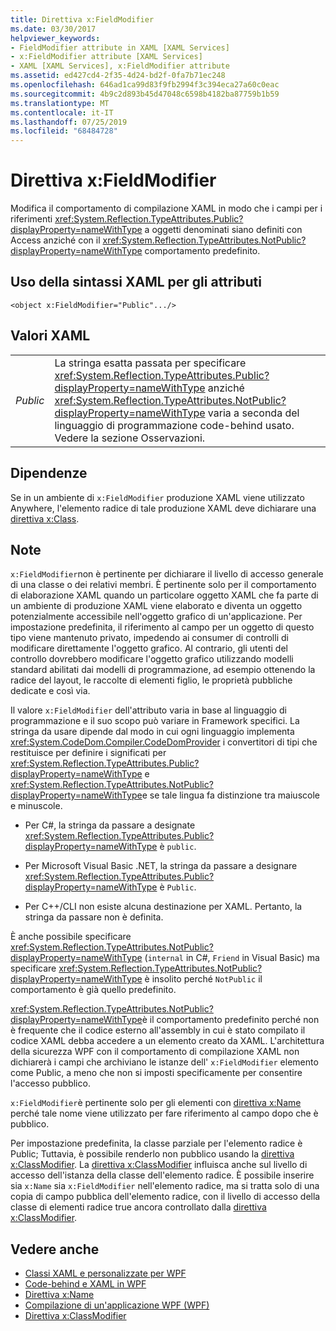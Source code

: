 ```yaml
---
title: Direttiva x:FieldModifier
ms.date: 03/30/2017
helpviewer_keywords:
- FieldModifier attribute in XAML [XAML Services]
- x:FieldModifier attribute [XAML Services]
- XAML [XAML Services], x:FieldModifier attribute
ms.assetid: ed427cd4-2f35-4d24-bd2f-0fa7b71ec248
ms.openlocfilehash: 646ad1ca99d83f9fb2994f3c394eca27a60c0eac
ms.sourcegitcommit: 4b9c2d893b45d47048c6598b4182ba87759b1b59
ms.translationtype: MT
ms.contentlocale: it-IT
ms.lasthandoff: 07/25/2019
ms.locfileid: "68484728"
---
```

# <a name="xfieldmodifier-directive"></a>Direttiva x:FieldModifier
Modifica il comportamento di compilazione XAML in modo che i campi per i riferimenti <xref:System.Reflection.TypeAttributes.Public?displayProperty=nameWithType> a oggetti denominati siano definiti con Access anziché con il <xref:System.Reflection.TypeAttributes.NotPublic?displayProperty=nameWithType> comportamento predefinito.  
  
## <a name="xaml-attribute-usage"></a>Uso della sintassi XAML per gli attributi  
  
```xaml  
<object x:FieldModifier="Public".../>  
```  
  
## <a name="xaml-values"></a>Valori XAML  
  
|||  
|-|-|  
|*Public*|La stringa esatta passata per specificare <xref:System.Reflection.TypeAttributes.Public?displayProperty=nameWithType> anziché <xref:System.Reflection.TypeAttributes.NotPublic?displayProperty=nameWithType> varia a seconda del linguaggio di programmazione code-behind usato. Vedere la sezione Osservazioni.|  
  
## <a name="dependencies"></a>Dipendenze  
 Se in un ambiente di `x:FieldModifier` produzione XAML viene utilizzato Anywhere, l'elemento radice di tale produzione XAML deve dichiarare una [direttiva x:Class](x-class-directive.md).  
  
## <a name="remarks"></a>Note  
 `x:FieldModifier`non è pertinente per dichiarare il livello di accesso generale di una classe o dei relativi membri. È pertinente solo per il comportamento di elaborazione XAML quando un particolare oggetto XAML che fa parte di un ambiente di produzione XAML viene elaborato e diventa un oggetto potenzialmente accessibile nell'oggetto grafico di un'applicazione. Per impostazione predefinita, il riferimento al campo per un oggetto di questo tipo viene mantenuto privato, impedendo ai consumer di controlli di modificare direttamente l'oggetto grafico. Al contrario, gli utenti del controllo dovrebbero modificare l'oggetto grafico utilizzando modelli standard abilitati dai modelli di programmazione, ad esempio ottenendo la radice del layout, le raccolte di elementi figlio, le proprietà pubbliche dedicate e così via.  
  
 Il valore `x:FieldModifier` dell'attributo varia in base al linguaggio di programmazione e il suo scopo può variare in Framework specifici. La stringa da usare dipende dal modo in cui ogni linguaggio implementa <xref:System.CodeDom.Compiler.CodeDomProvider> i convertitori di tipi che restituisce per definire i significati per <xref:System.Reflection.TypeAttributes.Public?displayProperty=nameWithType> e <xref:System.Reflection.TypeAttributes.NotPublic?displayProperty=nameWithType>e se tale lingua fa distinzione tra maiuscole e minuscole.  
  
- Per C#, la stringa da passare a designate <xref:System.Reflection.TypeAttributes.Public?displayProperty=nameWithType> è `public`.  
  
- Per Microsoft Visual Basic .NET, la stringa da passare a designare <xref:System.Reflection.TypeAttributes.Public?displayProperty=nameWithType> è `Public`.  
  
- Per C++/CLI non esiste alcuna destinazione per XAML. Pertanto, la stringa da passare non è definita.  
  
 È anche possibile specificare <xref:System.Reflection.TypeAttributes.NotPublic?displayProperty=nameWithType> (`internal` in C#, `Friend` in Visual Basic) ma specificare <xref:System.Reflection.TypeAttributes.NotPublic?displayProperty=nameWithType> è insolito perché `NotPublic` il comportamento è già quello predefinito.  
  
 <xref:System.Reflection.TypeAttributes.NotPublic?displayProperty=nameWithType>è il comportamento predefinito perché non è frequente che il codice esterno all'assembly in cui è stato compilato il codice XAML debba accedere a un elemento creato da XAML. L'architettura della sicurezza WPF con il comportamento di compilazione XAML non dichiarerà i campi che archiviano le istanze dell' `x:FieldModifier` elemento come Public, a meno che non si imposti specificamente per consentire l'accesso pubblico.  
  
 `x:FieldModifier`è pertinente solo per gli elementi con [direttiva x:Name](x-name-directive.md) perché tale nome viene utilizzato per fare riferimento al campo dopo che è pubblico.  
  
 Per impostazione predefinita, la classe parziale per l'elemento radice è Public; Tuttavia, è possibile renderlo non pubblico usando la [direttiva x:ClassModifier](x-classmodifier-directive.md). La [direttiva x:ClassModifier](x-classmodifier-directive.md) influisca anche sul livello di accesso dell'istanza della classe dell'elemento radice. È possibile inserire sia `x:Name` sia `x:FieldModifier` nell'elemento radice, ma si tratta solo di una copia di campo pubblica dell'elemento radice, con il livello di accesso della classe di elementi radice true ancora controllato dalla [direttiva x:ClassModifier](x-classmodifier-directive.md).  
  
## <a name="see-also"></a>Vedere anche

- [Classi XAML e personalizzate per WPF](../wpf/advanced/xaml-and-custom-classes-for-wpf.md)
- [Code-behind e XAML in WPF](../wpf/advanced/code-behind-and-xaml-in-wpf.md)
- [Direttiva x:Name](x-name-directive.md)
- [Compilazione di un'applicazione WPF (WPF)](../wpf/app-development/building-a-wpf-application-wpf.md)
- [Direttiva x:ClassModifier](x-classmodifier-directive.md)
